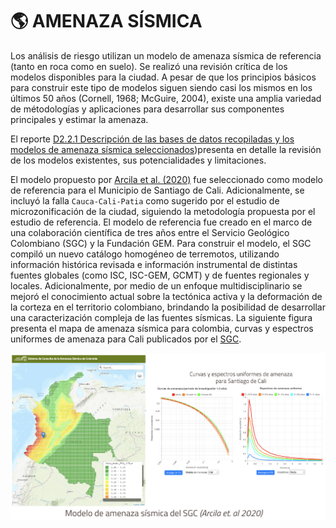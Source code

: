 # 🌎 AMENAZA SÍSMICA

Los análisis de riesgo utilizan un modelo de amenaza sísmica de referencia (tanto en roca como en suelo).
Se realizó una revisión crítica de los modelos disponibles para la ciudad. A pesar de que los principios básicos para construir este tipo de modelos siguen siendo casi los mismos en los últimos 50 años (Cornell, 1968; McGuire, 2004), existe una amplia variedad de métodologías y aplicaciones para desarrollar sus componentes principales y estimar la amenaza. 

El reporte [D2.2.1 Descripción de las bases de datos recopiladas y los modelos de amenaza sísmica seleccionados](https://www.globalquakemodel.org/proj/treq-es?tab=publications))presenta en detalle la revisión de los modelos existentes, sus potencialidades y limitaciones.

El modelo propuesto por [Arcila et al. (2020)](https://libros.sgc.gov.co/index.php/editorial/catalog/book/38) fue seleccionado como modelo de referencia para el Municipio de Santiago de Cali. Adicionalmente, se incluyó la falla `Cauca-Cali-Patia` como sugerido por el estudio de microzonificación de la ciudad, siguiendo la metodología propuesta por el estudio de referencia. El modelo de referencia fue creado en el marco de una colaboración científica de tres años entre el Servicio Geológico Colombiano (SGC) y la Fundación GEM. Para construir el modelo, el SGC compiló un nuevo catálogo homogéneo de terremotos, utilizando información histórica revisada e información instrumental de distintas fuentes globales (como ISC, ISC-GEM, GCMT) y de fuentes regionales y locales. Adicionalmente, por medio de un enfoque multidisciplinario se mejoró el conocimiento actual sobre la tectónica activa y la deformación de la corteza en el territorio colombiano, brindando la posibilidad de desarrollar una caracterización compleja de las fuentes sísmicas. La siguiente figura presenta el mapa de amenaza sísmica para colombia, curvas y espectros uniformes de amenaza para Cali publicados por el [SGC](https://amenazasismica.sgc.gov.co/map/disaggregation/).

<img src="Amenaza_sismica_Cali.png">


